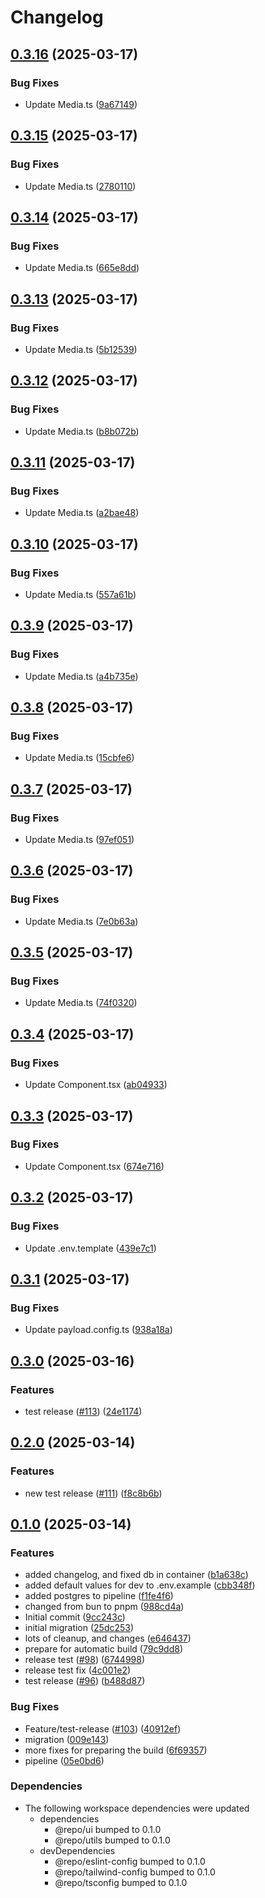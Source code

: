 # Changelog

## [0.3.16](https://github.com/CaptainPowerTurtle/teck-website-monorepo/compare/web@v0.3.15...web@v0.3.16) (2025-03-17)


### Bug Fixes

* Update Media.ts ([9a67149](https://github.com/CaptainPowerTurtle/teck-website-monorepo/commit/9a67149458d08ab4dc8b7346b807dfe8c8f1f7df))

## [0.3.15](https://github.com/CaptainPowerTurtle/teck-website-monorepo/compare/web@v0.3.14...web@v0.3.15) (2025-03-17)


### Bug Fixes

* Update Media.ts ([2780110](https://github.com/CaptainPowerTurtle/teck-website-monorepo/commit/2780110c27d7f94668740affd04de3eb8371e53d))

## [0.3.14](https://github.com/CaptainPowerTurtle/teck-website-monorepo/compare/web@v0.3.13...web@v0.3.14) (2025-03-17)


### Bug Fixes

* Update Media.ts ([665e8dd](https://github.com/CaptainPowerTurtle/teck-website-monorepo/commit/665e8ddb35fea1b49dc137372382e3fcae903ac4))

## [0.3.13](https://github.com/CaptainPowerTurtle/teck-website-monorepo/compare/web@v0.3.12...web@v0.3.13) (2025-03-17)


### Bug Fixes

* Update Media.ts ([5b12539](https://github.com/CaptainPowerTurtle/teck-website-monorepo/commit/5b12539ff0515ad44331bc16a2398e090e7d0a24))

## [0.3.12](https://github.com/CaptainPowerTurtle/teck-website-monorepo/compare/web@v0.3.11...web@v0.3.12) (2025-03-17)


### Bug Fixes

* Update Media.ts ([b8b072b](https://github.com/CaptainPowerTurtle/teck-website-monorepo/commit/b8b072b72dff48fe63bdbc24ce4a67bf44e33935))

## [0.3.11](https://github.com/CaptainPowerTurtle/teck-website-monorepo/compare/web@v0.3.10...web@v0.3.11) (2025-03-17)


### Bug Fixes

* Update Media.ts ([a2bae48](https://github.com/CaptainPowerTurtle/teck-website-monorepo/commit/a2bae488f4f15b6f6768c44c5531bad49c9f386c))

## [0.3.10](https://github.com/CaptainPowerTurtle/teck-website-monorepo/compare/web@v0.3.9...web@v0.3.10) (2025-03-17)


### Bug Fixes

* Update Media.ts ([557a61b](https://github.com/CaptainPowerTurtle/teck-website-monorepo/commit/557a61b149dfed30c024870aa027c1eef6aaee46))

## [0.3.9](https://github.com/CaptainPowerTurtle/teck-website-monorepo/compare/web@v0.3.8...web@v0.3.9) (2025-03-17)


### Bug Fixes

* Update Media.ts ([a4b735e](https://github.com/CaptainPowerTurtle/teck-website-monorepo/commit/a4b735e6d6a0399ebe55144e2220a99df862d3de))

## [0.3.8](https://github.com/CaptainPowerTurtle/teck-website-monorepo/compare/web@v0.3.7...web@v0.3.8) (2025-03-17)


### Bug Fixes

* Update Media.ts ([15cbfe6](https://github.com/CaptainPowerTurtle/teck-website-monorepo/commit/15cbfe6ba940eb1a36da4037faa0283520bcd899))

## [0.3.7](https://github.com/CaptainPowerTurtle/teck-website-monorepo/compare/web@v0.3.6...web@v0.3.7) (2025-03-17)


### Bug Fixes

* Update Media.ts ([97ef051](https://github.com/CaptainPowerTurtle/teck-website-monorepo/commit/97ef0516de9f12e1b497502769487ad269f817ce))

## [0.3.6](https://github.com/CaptainPowerTurtle/teck-website-monorepo/compare/web@v0.3.5...web@v0.3.6) (2025-03-17)


### Bug Fixes

* Update Media.ts ([7e0b63a](https://github.com/CaptainPowerTurtle/teck-website-monorepo/commit/7e0b63ae7b3b60f199b7a13b5fc4df534f0b77b3))

## [0.3.5](https://github.com/CaptainPowerTurtle/teck-website-monorepo/compare/web@v0.3.4...web@v0.3.5) (2025-03-17)


### Bug Fixes

* Update Media.ts ([74f0320](https://github.com/CaptainPowerTurtle/teck-website-monorepo/commit/74f0320c0a3c65740515615822234e2876c106a2))

## [0.3.4](https://github.com/CaptainPowerTurtle/teck-website-monorepo/compare/web@v0.3.3...web@v0.3.4) (2025-03-17)


### Bug Fixes

* Update Component.tsx ([ab04933](https://github.com/CaptainPowerTurtle/teck-website-monorepo/commit/ab04933ba7430cf2d63c6b05d4299882f8860a32))

## [0.3.3](https://github.com/CaptainPowerTurtle/teck-website-monorepo/compare/web@v0.3.2...web@v0.3.3) (2025-03-17)


### Bug Fixes

* Update Component.tsx ([674e716](https://github.com/CaptainPowerTurtle/teck-website-monorepo/commit/674e716ee2ff0e71641047ca7d6f21499013a33b))

## [0.3.2](https://github.com/CaptainPowerTurtle/teck-website-monorepo/compare/web@v0.3.1...web@v0.3.2) (2025-03-17)


### Bug Fixes

* Update .env.template ([439e7c1](https://github.com/CaptainPowerTurtle/teck-website-monorepo/commit/439e7c1615ed1e58e388a875bfae297227e10837))

## [0.3.1](https://github.com/CaptainPowerTurtle/teck-website-monorepo/compare/web@v0.3.0...web@v0.3.1) (2025-03-17)


### Bug Fixes

* Update payload.config.ts ([938a18a](https://github.com/CaptainPowerTurtle/teck-website-monorepo/commit/938a18af64f6ff679316c6dec0fe8c5840a8013f))

## [0.3.0](https://github.com/CaptainPowerTurtle/teck-website-monorepo/compare/web@v0.2.0...web@v0.3.0) (2025-03-16)


### Features

* test release ([#113](https://github.com/CaptainPowerTurtle/teck-website-monorepo/issues/113)) ([24e1174](https://github.com/CaptainPowerTurtle/teck-website-monorepo/commit/24e1174bcd658aa58e2e3546a757ebbfdbc2857a))

## [0.2.0](https://github.com/CaptainPowerTurtle/teck-website-monorepo/compare/web@v0.1.0...web@v0.2.0) (2025-03-14)


### Features

* new test release ([#111](https://github.com/CaptainPowerTurtle/teck-website-monorepo/issues/111)) ([f8c8b6b](https://github.com/CaptainPowerTurtle/teck-website-monorepo/commit/f8c8b6ba6b5642ebaa21baf1992a9f8991c61692))

## [0.1.0](https://github.com/CaptainPowerTurtle/teck-website-monorepo/compare/web@v0.0.1...web@v0.1.0) (2025-03-14)


### Features

* added changelog, and fixed db in container ([b1a638c](https://github.com/CaptainPowerTurtle/teck-website-monorepo/commit/b1a638c392ccca6fe80bb0723f5b602ace5e2e36))
* added default values for dev to .env.example ([cbb348f](https://github.com/CaptainPowerTurtle/teck-website-monorepo/commit/cbb348f63785217189d8fad497b372a7c8523793))
* added postgres to pipeline ([f1fe4f6](https://github.com/CaptainPowerTurtle/teck-website-monorepo/commit/f1fe4f6e9e6147039f3b327dfcd0366ca6ea56ff))
* changed from bun to pnpm ([988cd4a](https://github.com/CaptainPowerTurtle/teck-website-monorepo/commit/988cd4a2e09e64eea9713c7edd043041f991edef))
* Initial commit ([9cc243c](https://github.com/CaptainPowerTurtle/teck-website-monorepo/commit/9cc243c16242a4910b53bc075e2094bd2f5837e2))
* initial migration ([25dc253](https://github.com/CaptainPowerTurtle/teck-website-monorepo/commit/25dc253703e08b28850c8fc0c7ca1db092a3336e))
* lots of cleanup, and changes ([e646437](https://github.com/CaptainPowerTurtle/teck-website-monorepo/commit/e6464375c4eefc5fe390344b8edd41329a1b6fd2))
* prepare for automatic build ([79c9dd8](https://github.com/CaptainPowerTurtle/teck-website-monorepo/commit/79c9dd86a910b4720fa0f560ef312120d77d95ca))
* release test ([#98](https://github.com/CaptainPowerTurtle/teck-website-monorepo/issues/98)) ([6744998](https://github.com/CaptainPowerTurtle/teck-website-monorepo/commit/67449983c3485bfa724692560a6f5ac5c586332a))
* release test fix ([4c001e2](https://github.com/CaptainPowerTurtle/teck-website-monorepo/commit/4c001e2eea0158afc859262b9e7338d105b5026d))
* test release ([#96](https://github.com/CaptainPowerTurtle/teck-website-monorepo/issues/96)) ([b488d87](https://github.com/CaptainPowerTurtle/teck-website-monorepo/commit/b488d87eca3120a0f3c16def8ced1483eedcc65f))


### Bug Fixes

* Feature/test-release ([#103](https://github.com/CaptainPowerTurtle/teck-website-monorepo/issues/103)) ([40912ef](https://github.com/CaptainPowerTurtle/teck-website-monorepo/commit/40912efd67543c12067461fe336c78fc0fbb9b52))
* migration ([009e143](https://github.com/CaptainPowerTurtle/teck-website-monorepo/commit/009e1433c0690f3797cc039f0a267fa8128f415c))
* more fixes for preparing the build ([6f69357](https://github.com/CaptainPowerTurtle/teck-website-monorepo/commit/6f69357276ed4eede85ad77801ce152f658f704a))
* pipeline ([05e0bd6](https://github.com/CaptainPowerTurtle/teck-website-monorepo/commit/05e0bd62904685da83b06935f4e56c78508d9a5c))


### Dependencies

* The following workspace dependencies were updated
  * dependencies
    * @repo/ui bumped to 0.1.0
    * @repo/utils bumped to 0.1.0
  * devDependencies
    * @repo/eslint-config bumped to 0.1.0
    * @repo/tailwind-config bumped to 0.1.0
    * @repo/tsconfig bumped to 0.1.0

